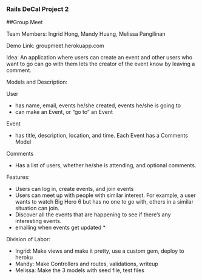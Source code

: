### Rails DeCal Project 2

##Group Meet

Team Members: Ingrid Hong, Mandy Huang, Melissa Pangilinan

Demo Link: groupmeet.herokuapp.com


Idea: An application where users can create an event and other users who want to go can go with them lets the creator of the event know by leaving a comment.


Models and Description:

User

- has name, email, events he/she created, events he/she is going to
- can make an Event, or “go to” an Event

Event

- has title, description, location, and time. Each Event has a Comments Model

Comments

- Has a list of users, whether he/she is attending, and optional comments.


Features:

- Users can log in, create events, and join events
- Users can meet up with people with similar interest. For example, a user wants to watch Big Hero 6 but has no one to go with, others in a similar situation can join.
- Discover all the events that are happening to see if there’s any interesting events.
- emailing when events get updated *


Division of Labor:

- Ingrid: Make views and make it pretty, use a custom gem, deploy to heroku
- Mandy: Make Controllers and routes, validations, writeup
- Melissa: Make the 3 models with seed file, test files



